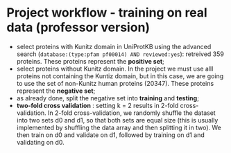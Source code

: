 # Project workflow - training on real data (professor version)
* select proteins with Kunitz domain in UniProtKB using the advanced search (`database:(type:pfam pf00014) AND reviewed:yes`): retreived 359 proteins. These proteins represent the **positive set**;
* select proteins without Kunitz domain. In the project we must use alll proteins not containing the Kuntiz domain, but in this case, we are going to use the set of non-Kunitz human proteins (20347). These proteins represent the **negative set**;
* as already done, split the negative set into **training** and **testing**;
* **two-fold cross validation** : setting k = 2 results in 2-fold cross-validation. In 2-fold cross-validation, we randomly shuffle the dataset into two sets d0 and d1, so that both sets are equal size (this is usually implemented by shuffling the data array and then splitting it in two). We then train on d0 and validate on d1, followed by training on d1 and validating on d0. 
